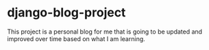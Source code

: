 # django-blog-project
This project is a personal blog for me that is going to be updated and improved over time based on what I am learning.
